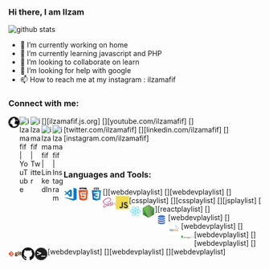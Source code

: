 ### Hi there, I am Ilzam

![github stats](https://github-readme-stats.vercel.app/api?username=ilzamafif&show_icons=true)

- 🔭 I’m currently working on home
- 🌱 I’m currently learning javascript and PHP
- 👯 I’m looking to collaborate on learn
- 🤔 I’m looking for help with google
- 📫 How to reach me at my instagram : ilzamafif

### Connect with me:

[<img align="left" alt="ilzamafif.js.org" width="22px" src="https://raw.githubusercontent.com/iconic/open-iconic/master/svg/globe.svg" />][ilzamafif.js.org]
[<img align="left" alt="ilzamafif | YouTube" width="22px" src="https://cdn.jsdelivr.net/npm/simple-icons@v3/icons/youtube.svg" />][youtube.com/ilzamafif]
[<img align="left" alt="ilzamafif | Twitter" width="22px" src="https://cdn.jsdelivr.net/npm/simple-icons@v3/icons/twitter.svg" />][twitter.com/ilzamafif]
[<img align="left" alt="ilzamafif | LinkedIn" width="22px" src="https://cdn.jsdelivr.net/npm/simple-icons@v3/icons/linkedin.svg" />][linkedin.com/ilzamafif]
[<img align="left" alt="ilzamafif | Instagram" width="22px" src="https://cdn.jsdelivr.net/npm/simple-icons@v3/icons/instagram.svg" />][instagram.com/ilzamafif]

<br />



### Languages and Tools:

[<img align="left" alt="Visual Studio Code" width="26px" src="https://raw.githubusercontent.com/github/explore/80688e429a7d4ef2fca1e82350fe8e3517d3494d/topics/visual-studio-code/visual-studio-code.png" />][webdevplaylist]
[<img align="left" alt="HTML5" width="26px" src="https://raw.githubusercontent.com/github/explore/80688e429a7d4ef2fca1e82350fe8e3517d3494d/topics/html/html.png" />][webdevplaylist]
[<img align="left" alt="CSS3" width="26px" src="https://raw.githubusercontent.com/github/explore/80688e429a7d4ef2fca1e82350fe8e3517d3494d/topics/css/css.png" />][cssplaylist]
[<img align="left" alt="Sass" width="26px" src="https://raw.githubusercontent.com/github/explore/80688e429a7d4ef2fca1e82350fe8e3517d3494d/topics/sass/sass.png" />][cssplaylist]
[<img align="left" alt="JavaScript" width="26px" src="https://raw.githubusercontent.com/github/explore/80688e429a7d4ef2fca1e82350fe8e3517d3494d/topics/javascript/javascript.png" />][jsplaylist]
[<img align="left" alt="React" width="26px" src="https://raw.githubusercontent.com/github/explore/80688e429a7d4ef2fca1e82350fe8e3517d3494d/topics/react/react.png" />][reactplaylist]
[<img align="left" alt="Node.js" width="26px" src="https://raw.githubusercontent.com/github/explore/80688e429a7d4ef2fca1e82350fe8e3517d3494d/topics/nodejs/nodejs.png" />][webdevplaylist]
[<img align="left" alt="SQL" width="26px" src="https://raw.githubusercontent.com/github/explore/80688e429a7d4ef2fca1e82350fe8e3517d3494d/topics/sql/sql.png" />][webdevplaylist]
[<img align="left" alt="MySQL" width="26px" src="https://raw.githubusercontent.com/github/explore/80688e429a7d4ef2fca1e82350fe8e3517d3494d/topics/mysql/mysql.png" />][webdevplaylist]
[<img align="left" alt="MongoDB" width="26px" src="https://raw.githubusercontent.com/github/explore/80688e429a7d4ef2fca1e82350fe8e3517d3494d/topics/mongodb/mongodb.png" />][webdevplaylist]
[<img align="left" alt="Git" width="26px" src="https://raw.githubusercontent.com/github/explore/80688e429a7d4ef2fca1e82350fe8e3517d3494d/topics/git/git.png" />][webdevplaylist]
[<img align="left" alt="GitHub" width="26px" src="https://raw.githubusercontent.com/github/explore/78df643247d429f6cc873026c0622819ad797942/topics/github/github.png" />][webdevplaylist]
[<img align="left" alt="Terminal" width="26px" src="https://raw.githubusercontent.com/github/explore/80688e429a7d4ef2fca1e82350fe8e3517d3494d/topics/terminal/terminal.png" />][webdevplaylist]

<br />
